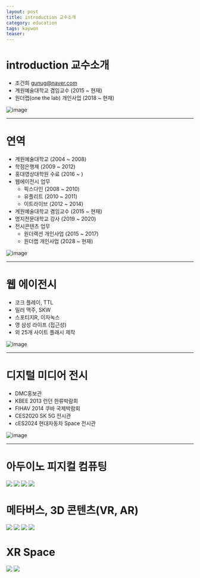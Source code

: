 ```yaml
---
layout: post
title: introduction 교수소개
category: education
tags: kaywon
teaser: 
---
```


# introduction 교수소개
* 조건희 gunug@naver.com
* 계원예술대학교 겸임교수 (2015 ~ 현재)
* 원더랩(one the lab) 개인사업 (2018 ~ 현재)

![image](https://github.com/gunug/gunug.github.io/assets/52345276/bc795e46-15a6-4d97-9299-fc20b3abb1a1)


---

# 연역
* 계원예술대학교 (2004 ~ 2008)
* 학점은행제 (2009 ~ 2012)
* 홍대영상대학원 수료 (2016 ~ )
* 웹에이전시 업무
  * 픽스다인 (2008 ~ 2010)
  * 유플리트 (2010 ~ 2011)
  * 이트라이브 (2012 ~ 2014)
* 계원예술대학교 겸임교수 (2015 ~ 현재)
* 명지전문대학교 강사 (2019 ~ 2020)
* 전시콘텐츠 업무
  * 원더랙션 개인사업 (2015 ~ 2017)
  * 원더랩 개인사업 (2028 ~ 현재)

![image](https://github.com/gunug/gunug.github.io/assets/52345276/14f40b15-f562-4771-bbd7-0390004882d2)

---

# 웹 에이전시
* 코크 플레이, TTL
* 밀러 맥주, SKW
* 스포티지R, 이자녹스
* 영 삼성 라이프 (접근성)
* 외 25개 사이트 플래시 제작

![image](https://github.com/gunug/gunug.github.io/assets/52345276/a8e5e0fe-cb2e-49cc-b882-f8fd708b376f)

---

# 디지털 미디어 전시
* DMC홍보관
* KBEE 2013 런던 한류박람회
* FIHAV 2014 쿠바 국제박람회
* CES2020 SK 5G 전시관
* cES2024 현대자동차 Space 전시관

![image](https://github.com/gunug/gunug.github.io/assets/52345276/f1d31209-44ab-4bd6-8a32-85edb99c04f8)

---

# 아두이노 피지컬 컴퓨팅
<img src="/file/gif/arduino_motor.gif" />
<img src="/file/gif/arduino_segment.gif" />
<img src="/file/gif/physical_rotator.gif" />
<img src="/file/gif/physical_rotator_content1.gif" />

# 메타버스, 3D 콘텐츠(VR, AR)
<img src="/file/gif/metaverse1.gif" />
<img src="/file/gif/metaverse2.gif" />
<img src="/file/gif/tracking.gif" />
<img src="/file/gif/vr1.gif" />

# XR Space
<img src="/file/gif/xr_space1.gif" />
<img src="/file/gif/xr_space2.gif" />